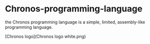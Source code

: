 # Chronos-programming-language
the Chronos programming language is a simple, limited, assembly-like programming language.

[Chronos logo](Chronos logo white.png)
